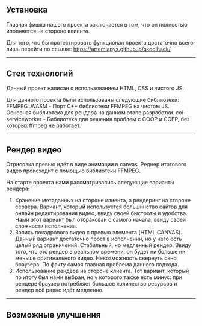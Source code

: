 Установка
-----------------
Главная фишка нашего проекта заключается в том, что он полностью иполняется на стороне клиента.

Для того, что бы протестировать функционал проекта достаточно всего-лишь перейти по ссылке: https://artemlapys.github.io/skoolhack/

-----------------
Стек технологий
-----------------
Данный проект написан с использованием HTML, CSS и чистого JS.

Для данного проекта были использованы следующие библиотеки:
FFMPEG .WASM - Порт C++ библиотеки FFMPEG на чистом JS. Основная библиотека для рендера на данном этапе разработки.
coi-serviceworker - Библиотека для решения проблем с COOP и COEP, без которых ffmpeg не работает.

-----------------
Рендер видео
-----------------
Отрисовка превью идёт в виде анимации в canvas. Реднер итогового видео происходит с помощью библиотеки FFMPEG.

На старте проекта нами рассматривались следующие варианты рендера:
1. Хранение метаданных на стороне клиента, а рендеринг на стороне сервера.
Вариант, который используется большинство сайтов для онлайн редактирования видео, ввиду своей быстроты и удобства.
Нами этот вариант был отбракован с самого начала, ввиду своей сложности исполнения.
2. Запись покадрового видео с превью элемента (HTML CANVAS).
Данный вариант достаточно прост в исполнении, но у него есть целый ряд ограничений:
Стабильный, но медленный рендер. Ввиду того, что это рендер в реальном времени, он будет ни больше ни меньше оригинального видео.
Невозможность свернуть окно браузера. По факту самая главная проблема данного подхода.
3. Использование рендера на стороне клиента.
Тот вариант, который по итогу был нами выбран, но у которого также есть минус: при рендере браузер потребляет большое количество ресурсов и рендер всё равно идёт медленно.

-----------------
Возможные улучшения
-----------------